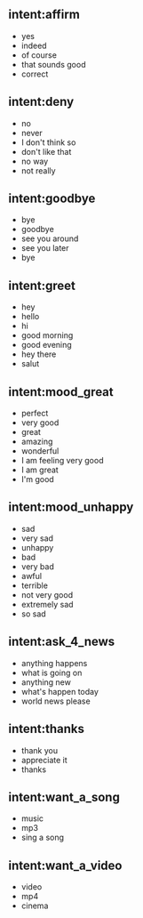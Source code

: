 ## intent:affirm
- yes
- indeed
- of course
- that sounds good
- correct

## intent:deny
- no
- never
- I don't think so
- don't like that
- no way
- not really

## intent:goodbye
- bye
- goodbye
- see you around
- see you later
- bye

## intent:greet
- hey
- hello
- hi
- good morning
- good evening
- hey there
- salut

## intent:mood_great
- perfect
- very good
- great
- amazing
- wonderful
- I am feeling very good
- I am great
- I'm good

## intent:mood_unhappy
- sad
- very sad
- unhappy
- bad
- very bad
- awful
- terrible
- not very good
- extremely sad
- so sad

## intent:ask_4_news
- anything happens
- what is going on
- anything new
- what's happen today
- world news please

## intent:thanks
- thank you
- appreciate it
- thanks

## intent:want_a_song
- music
- mp3
- sing a song

## intent:want_a_video
- video
- mp4
- cinema
